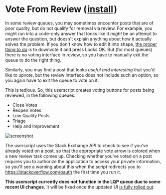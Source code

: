 # Vote From Review (&#8202;[install](https://github.com/CertainPerformance/Stack-Exchange-Userscripts/raw/master/Vote-From-Review/dist/StackVoteFromReview.user.js)&#8202;)

In some review queues, you may sometimes encounter posts that are of poor quality, but do not qualify for removal via review. For example, you might run into a code-only answer that looks like it *might* be an attempt to answer the question, but doesn't explain anything about how it actually solves the problem. If you don't know how to edit it into shape, [the proper thing to do](https://meta.stackoverflow.com/a/262696/) is to downvote it and press Looks OK. But (for most queues) there is no voting interface in review, so you have to manually exit the queue to do the right thing.

Similarly, you may find a post that looks *useful and interesting* that you'd like to upvote, but the review interface does not include such an option, so you again have to exit the queue to vote on it.

This is tedious. So, this userscript creates voting buttons for posts being reviewed, in the following queues:

* Close Votes
* Reopen Votes
* Low Quality Posts
* Triage
* Help and Improvement

![screenshot](https://raw.githubusercontent.com/CertainPerformance/Stack-Exchange-Userscripts/master/Vote-From-Review/userscript-screenshot.png)

The userscript uses the Stack Exchange API to check to see if you've already voted on a post, so that the appropriate vote arrow is colored when a new review task comes up. Checking whether you've voted on a post requires you to authorize the application to access your private information, so you'll see a warning about this when the script redirects you to https://stackoverflow.com/oauth the first time you run it.

**This userscript currently does not function in the LQP queue due to some recent UI changes.** It will be fixed once the updated UI [is fully rolled out](https://meta.stackexchange.com/q/360198).
